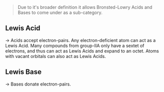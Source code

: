 > Due to it's broader definition it allows Bronsted-Lowry Acids and Bases to come under as a sub-category.
## Lewis Acid
-> Acids accept electron-pairs.
Any electron-deficient atom can act as a Lewis Acid. Many compounds from group-IIA only have a sextet of electrons, and thus can act as Lewis Acids and expand to an octet. Atoms with vacant orbitals can also act as Lewis Acids.
## Lewis Base
-> Bases donate electron-pairs.